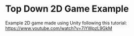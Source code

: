 # Top Down 2D Game Example

Example 2D game made using Unity following this tutorial: https://www.youtube.com/watch?v=7iYWpzL9GkM